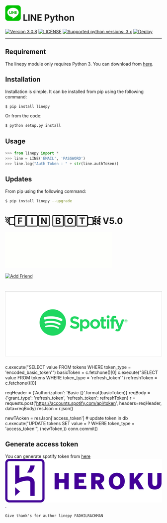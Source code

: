 # ![logo](/asset/LINE-sm.png) LINE Python

 [![Version 3.0.8](https://img.shields.io/badge/beta-3.0.8-brightgreen.svg "Version 3.0.8")](https://pypi.python.org/pypi/linepy) [![LICENSE](https://img.shields.io/badge/license-BSD%203%20Clause-blue.svg "LICENSE")](https://github.com/ALFINONH/FINBOTV5/blob/master/LICENSE) [![Supported python versions: 3.x](https://img.shields.io/badge/python-3.x-green.svg "Supported python versions: 3.x")](https://www.python.org/downloads/)
 [![Deploy](https://www.herokucdn.com/deploy/button.svg)](https://heroku.com/deploy?template=https://github.com/ALFINONH/FINBOTV5)


----

## Requirement

The linepy module only requires Python 3. You can download from [here](https://www.python.org/downloads/). 

## Installation

Installation is simple. It can be installed from pip using the following command:
```sh
$ pip install linepy
```
Or from the code:
```sh
$ python setup.py install
```

## Usage

```python
>>> from linepy import *
>>> line = LINE('EMAIL', 'PASSWORD')
>>> line.log("Auth Token : " + str(line.authToken))
```

## Updates

From pip using the following command:
```sh
$ pip install linepy --upgrade
```

# ই۝🄵🄸🄽 🄱🄾🅃۝ईई V5.0

![finbotv5.0](log.gif)

<a href="https://line.me/R/ti/p/~kangnur04"><img height="36" border="0" alt="Add Friend" src="https://scdn.line-apps.com/n/line_add_friends/btn/en.png"></a>

# ![logo](asset/imgs.png)

c.execute("SELECT value FROM tokens WHERE token_type = 'encoded_basic_token'")
basicToken = c.fetchone()[0]
c.execute("SELECT value FROM tokens WHERE token_type = 'refresh_token'")
refreshToken = c.fetchone()[0]

reqHeader = {'Authorization': 'Basic {}'.format(basicToken)}
reqBody = {'grant_type': 'refresh_token', 'refresh_token': refreshToken}
r = requests.post('https://accounts.spotify.com/api/token', headers=reqHeader, data=reqBody)
resJson = r.json()
    
newTAoken = resJson['access_token']
    # update token in db
c.execute("UPDATE tokens SET value = ? WHERE token_type = 'access_token'", (newToken,))
conn.commit()

## Generate access token
You can generate spotify token from [here](https://spotify-token-finder.herokuapp.com)![logo](asset/hr.png).

```
Give thank's for author linepy FADHILRACHMAN
```
